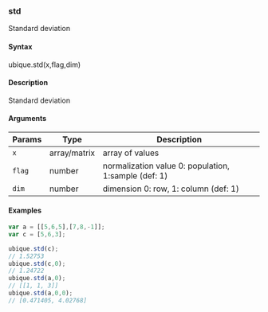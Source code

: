 ### std

Standard deviation


#### Syntax

ubique.std(x,flag,dim)


#### Description

Standard deviation  



#### Arguments

|Params|Type|Description
|---------|----|-----------
|`x` | array/matrix | array of values
|`flag` | number | normalization value 0: population, 1:sample (def: 1)
|`dim` | number | dimension 0: row, 1: column (def: 1)


#### Examples

```js
var a = [[5,6,5],[7,8,-1]];
var c = [5,6,3];

ubique.std(c);
// 1.52753
ubique.std(c,0);
// 1.24722
ubique.std(a,0);
// [[1, 1, 3]]
ubique.std(a,0,0);
// [0.471405, 4.02768]
```

